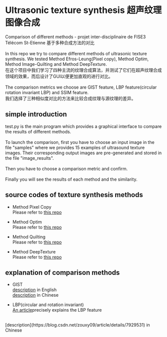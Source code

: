 # Ultrasonic texture synthesis 超声纹理图像合成
Comparison of different methods - projet inter-disciplinaire de FISE3 Télécom St-Etienne 基于多种合成方法的对比
</br>
</br>
In this repo we try to compare different methods of ultrasonic texture synthesis. We tested Method Efros-Leung(Pixel copy), Method Optim, Method Image-Quilting and Method DeepTexture.
</br>
在这个项目中我们学习了四种主流的纹理合成算法，并测试了它们在超声纹理合成领域的效果，而后设计了GUI以便更加直观的进行对比。
</br>
</br>
The comparison metrics we choose are GIST feature, LBP feature(circular rotation invariant LBP) and SSIM feature.
</br>
我们选择了三种相似度对比的方法来比较合成纹理与源纹理的差异。
</br>
## simple introduction
test.py is the main program which provides a graphical interface to compare the results of different methods.
</br>
</br>
To launch the comparison, first you have to choose an input image in the file "samples" where we provides 15 examples of ultrasound texture images. Their corresponding output images are pre-generated and stored in the file "image_results".
</br>
</br>
Then you have to choose a comparison metric and confirm.
</br>
</br>
Finally you will see the results of each method and the similarity.
## source codes of texture synthesis methods
* Method Pixel Copy </br>
Please refer to [this repo](https://github.com/asteroidhouse/texturesynth)

* Method Optim </br>
Please refer to [this repo](https://github.com/wang-ps/TextureSynthesis)

* Method Quilting </br>
Please refer to [this repo](https://github.com/PJunhyuk/ImageQuilting)

* Method DeepTexture </br>
Please refer to [this repo](https://github.com/meet-minimalist/Texture-Synthesis-Using-Convolutional-Neural-Networks)
## explanation of comparison methods
* GIST </br>
[description](http://ilab.usc.edu/siagian/Research/Gist/Gist.html) in English </br>
[description](https://zhuanlan.zhihu.com/p/51173086) in Chinese

* LBP(circular and rotation invariant)</br>
[An article](https://www.google.com.hk/url?sa=t&rct=j&q=&esrc=s&source=web&cd=7&ved=2ahUKEwiTw6j56cLmAhWLFcAKHdbJDUEQFjAGegQICRAC&url=http%3A%2F%2Fwww4.comp.polyu.edu.hk%2F~cslzhang%2Fpaper%2FPR_10_Mar_LBPV.pdf&usg=AOvVaw2kyKRaXwuBBHsWpyP8Qst_)precisely explains the LBP feature
</br>
[description](https://blog.csdn.net/zouxy09/article/details/7929531) in Chinese

